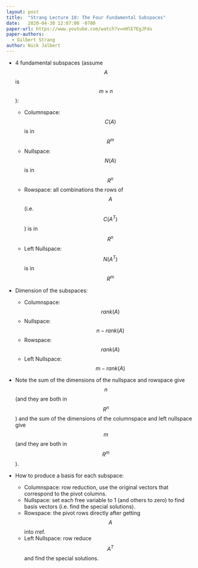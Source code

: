 ```yaml
---
layout: post
title:  "Strang Lecture 10: The Four Fundamental Subspaces"
date:   2020-04-30 12:07:00 -0700
paper-url: https://www.youtube.com/watch?v=nHlE7EgJFds
paper-authors:
  - Gilbert Strang
author: Nick Jalbert
---
```



* 4 fundamental subspaces (assume $$A$$ is $$m \times n$$):
  * Columnspace: $$C(A)$$ is in $$R^m$$
  * Nullspace: $$N(A)$$ is in $$R^n$$
  * Rowspace: all combinations the rows of $$A$$ (i.e. $$C(A^T)$$) is
    in $$R^n$$
  * Left Nullspace: $$N(A^T)$$ is in $$R^m$$

* Dimension of the subspaces:
  * Columnspace: $$rank(A)$$
  * Nullspace: $$n - rank(A)$$
  * Rowspace: $$rank(A)$$
  * Left Nullspace: $$m - rank(A)$$

* Note the sum of the dimensions of the nullspace and rowspace give $$n$$ (and
  they are both in $$R^n$$) and the sum of the dimensions of the columnspace
  and left nullspace give $$m$$ (and they are both in $$R^m$$).

* How to produce a basis for each subspace:
  * Columnspace: row reduction, use the original vectors that correspond to
    the pivot columns.
  * Nullspace: set each free variable to 1 (and others to zero) to find basis
    vectors (i.e. find the special solutions).
  * Rowspace: the pivot rows directly after getting $$A$$ into rref.
  * Left Nullspace: row reduce $$A^T$$ and find the special solutions.


